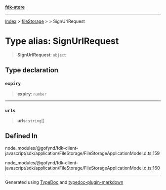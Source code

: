 [**fdk-store**](../../../README.md)
***

[Index](../../../API.md) > [fileStorage](../../README.md) > [<internal>](../README.md) > SignUrlRequest

# Type alias: SignUrlRequest

> **SignUrlRequest**: `object`

## Type declaration

### `expiry`

> **expiry**: `number`

***

### `urls`

> **urls**: `string`[]

## Defined In

node\_modules/@gofynd/fdk-client-javascript/sdk/application/FileStorage/FileStorageApplicationModel.d.ts:159

node\_modules/@gofynd/fdk-client-javascript/sdk/application/FileStorage/FileStorageApplicationModel.d.ts:160

***
Generated using [TypeDoc](https://typedoc.org/) and [typedoc-plugin-markdown](https://www.npmjs.com/package/typedoc-plugin-markdown)
